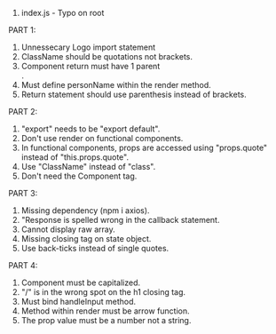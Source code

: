 1.  index.js - Typo on root

PART 1:

1.  Unnessecary Logo import statement
2.  ClassName should be quotations not brackets.
3.  Component return must have 1 parent <div>.
4.  Must define personName within the render method.
5.  Return statement should use parenthesis instead of brackets.

PART 2:

1.  "export" needs to be "export default".
2.  Don't use render on functional components.
3.  In functional components, props are accessed using "props.quote" instead of "this.props.quote".
4.  Use "ClassName" instead of "class".
5.  Don't need the Component tag.

PART 3:
1.  Missing dependency (npm i axios).
2.  "Response is spelled wrong in the callback statement.
3.  Cannot display raw array.
4.  Missing closing tag on state object.
5.  Use back-ticks instead of single quotes.

PART 4:

1.  Component must be capitalized.
2.  "/" is in the wrong spot on the h1 closing tag.
3.  Must bind handleInput method.
4.  Method within render must be arrow function.
5.  The prop value must be a number not a string.
